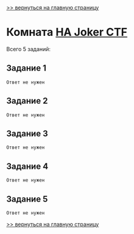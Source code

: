 [>> вернуться на главную страницу](https://github.com/BEPb/tryhackme/blob/master/README.md)

# Комната [HA Joker CTF](https://tryhackme.com/r/room/jokerctf) 

Всего 5 заданий:
## Задание 1

```commandline
Ответ не нужен
```

## Задание 2

```commandline
Ответ не нужен
```

## Задание 3

```commandline
Ответ не нужен
```

## Задание 4

```commandline
Ответ не нужен
```

## Задание 5

```commandline
Ответ не нужен
```

[>> вернуться на главную страницу](https://github.com/BEPb/tryhackme/blob/master/README.md)